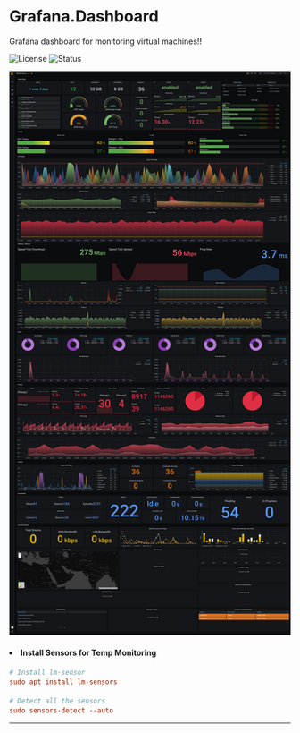 
# Grafana.Dashboard
Grafana dashboard for monitoring virtual machines!!

![License](https://img.shields.io/badge/license-GPL-blue)
![Status](https://img.shields.io/badge/status-In%20progress-orange)

<p align="center">
  <img src="assets/dashboard.png">
</p>


#### <li> Install Sensors for Temp Monitoring
```ini
# Install lm-sensor
sudo apt install lm-sensors

# Detect all the sensors
sudo sensors-detect --auto
```
---

